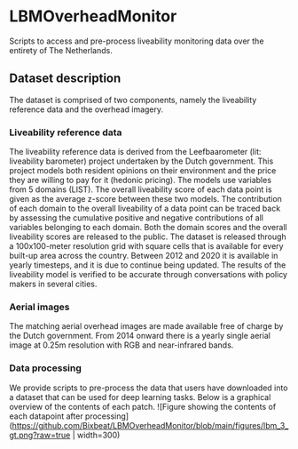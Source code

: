 # LBMOverheadMonitor
Scripts to access and pre-process liveability monitoring data over the entirety of The Netherlands.

## Dataset description
The dataset is comprised of two components, namely the liveability reference data and the overhead imagery.

### Liveability reference data
The liveability reference data is derived from the Leefbaarometer (lit: liveability barometer) project undertaken by the Dutch government. This project models both resident opinions on their environment and the price they are willing to pay for it (hedonic pricing). The models use variables from 5 domains (LIST). The overall liveability score of each data point is given as the average z-score between these two models. The contribution of each domain to the overall liveability of a data point can be traced back by assessing the cumulative positive and negative contributions of all variables belonging to each domain. Both the domain scores and the overall liveability scores are released to the public. The dataset is released through a 100x100-meter resolution grid with square cells that is available for every built-up area across the country. Between 2012 and 2020 it is available in yearly timesteps, and it is due to continue being updated. The results of the liveability model is verified to be accurate through conversations with policy makers in several cities. 

### Aerial images
The matching aerial overhead images are made available free of charge by the Dutch government. From 2014 onward there is a yearly single aerial image at 0.25m resolution with RGB and near-infrared bands.

### Data processing
We provide scripts to pre-process the data that users have downloaded into a dataset that can be used for deep learning tasks. Below is a graphical overview of the contents of each patch.
![Figure showing the contents of each datapoint after processing](https://github.com/Bixbeat/LBMOverheadMonitor/blob/main/figures/lbm_3_gt.png?raw=true | width=300)

